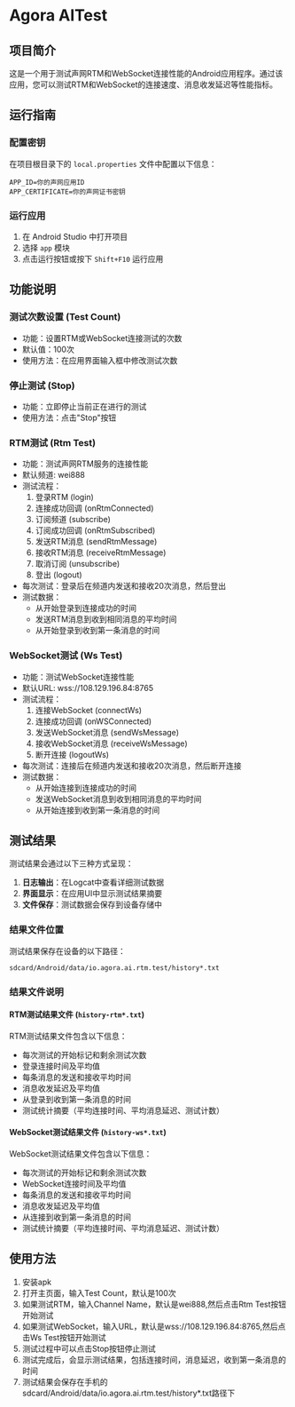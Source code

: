 # Agora AITest

## 项目简介

这是一个用于测试声网RTM和WebSocket连接性能的Android应用程序。通过该应用，您可以测试RTM和WebSocket的连接速度、消息收发延迟等性能指标。

## 运行指南

### 配置密钥

在项目根目录下的 `local.properties` 文件中配置以下信息：

```properties
APP_ID=你的声网应用ID
APP_CERTIFICATE=你的声网证书密钥
```

### 运行应用

1. 在 Android Studio 中打开项目
2. 选择 `app` 模块
3. 点击运行按钮或按下 `Shift+F10` 运行应用

## 功能说明

### 测试次数设置 (Test Count)

- 功能：设置RTM或WebSocket连接测试的次数
- 默认值：100次
- 使用方法：在应用界面输入框中修改测试次数

### 停止测试 (Stop)

- 功能：立即停止当前正在进行的测试
- 使用方法：点击"Stop"按钮

### RTM测试 (Rtm Test)

- 功能：测试声网RTM服务的连接性能
- 默认频道: wei888
- 测试流程：
  1. 登录RTM (login)
  2. 连接成功回调 (onRtmConnected)
  3. 订阅频道 (subscribe)
  4. 订阅成功回调 (onRtmSubscribed)
  5. 发送RTM消息 (sendRtmMessage)
  6. 接收RTM消息 (receiveRtmMessage)
  7. 取消订阅 (unsubscribe)
  8. 登出 (logout)
- 每次测试：登录后在频道内发送和接收20次消息，然后登出
- 测试数据：
  - 从开始登录到连接成功的时间
  - 发送RTM消息到收到相同消息的平均时间
  - 从开始登录到收到第一条消息的时间

### WebSocket测试 (Ws Test)

- 功能：测试WebSocket连接性能
- 默认URL: wss://108.129.196.84:8765
- 测试流程：
  1. 连接WebSocket (connectWs)
  2. 连接成功回调 (onWSConnected)
  3. 发送WebSocket消息 (sendWsMessage)
  4. 接收WebSocket消息 (receiveWsMessage)
  5. 断开连接 (logoutWs)
- 每次测试：连接后在频道内发送和接收20次消息，然后断开连接
- 测试数据：
  - 从开始连接到连接成功的时间
  - 发送WebSocket消息到收到相同消息的平均时间
  - 从开始连接到收到第一条消息的时间

## 测试结果

测试结果会通过以下三种方式呈现：

1. **日志输出**：在Logcat中查看详细测试数据
2. **界面显示**：在应用UI中显示测试结果摘要
3. **文件保存**：测试数据会保存到设备存储中

### 结果文件位置

测试结果保存在设备的以下路径：

```
sdcard/Android/data/io.agora.ai.rtm.test/history*.txt
```

### 结果文件说明

#### RTM测试结果文件 (`history-rtm*.txt`)

RTM测试结果文件包含以下信息：

- 每次测试的开始标记和剩余测试次数
- 登录连接时间及平均值
- 每条消息的发送和接收平均时间
- 消息收发延迟及平均值
- 从登录到收到第一条消息的时间
- 测试统计摘要（平均连接时间、平均消息延迟、测试计数）

#### WebSocket测试结果文件 (`history-ws*.txt`)

WebSocket测试结果文件包含以下信息：

- 每次测试的开始标记和剩余测试次数
- WebSocket连接时间及平均值
- 每条消息的发送和接收平均时间
- 消息收发延迟及平均值
- 从连接到收到第一条消息的时间
- 测试统计摘要（平均连接时间、平均消息延迟、测试计数）

## 使用方法

1. 安装apk
2. 打开主页面，输入Test Count，默认是100次
3. 如果测试RTM，输入Channel Name，默认是wei888,然后点击Rtm Test按钮开始测试
4. 如果测试WebSocket，输入URL，默认是wss://108.129.196.84:8765,然后点击Ws Test按钮开始测试
5. 测试过程中可以点击Stop按钮停止测试
6. 测试完成后，会显示测试结果，包括连接时间，消息延迟，收到第一条消息的时间
7. 测试结果会保存在手机的sdcard/Android/data/io.agora.ai.rtm.test/history*.txt路径下
